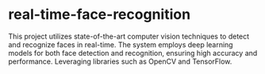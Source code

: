 # real-time-face-recognition
This project utilizes state-of-the-art computer vision techniques to detect and recognize faces in real-time. The system employs deep learning models for both face detection and recognition, ensuring high accuracy and performance. Leveraging libraries such as OpenCV and TensorFlow.

